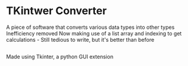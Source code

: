 # TKintwer Converter
A piece of software that converts various data types into other types <br />
Inefficiency removed
Now making use of a list array and indexing to get calculations - Still tedious to write, but it's better than before
##
Made using Tkinter, a python GUI extension
